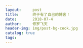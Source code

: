 ```yaml
---
layout:     post
title:      终于有了自己的博客！
date:       2018-07-4
author:     修罗飞天
header-img: img/post-bg-cook.jpg
catalog: true
tags: 
---
```

